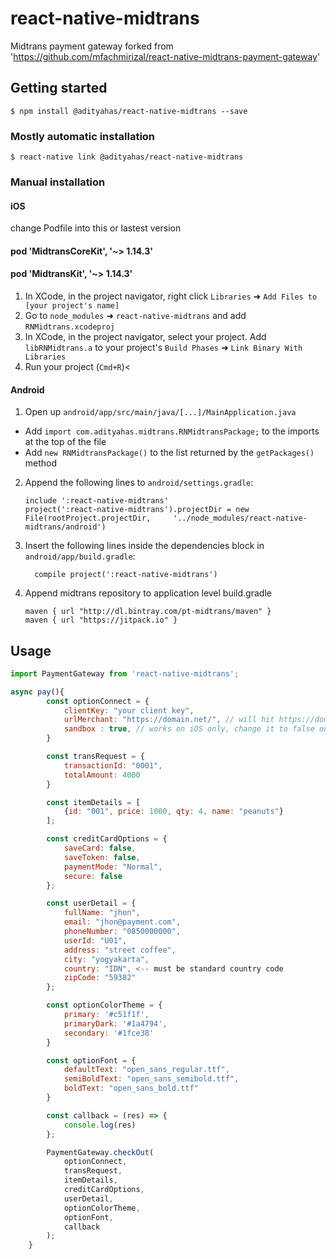 
# react-native-midtrans

Midtrans payment gateway forked from 'https://github.com/mfachmirizal/react-native-midtrans-payment-gateway'

## Getting started

`$ npm install @adityahas/react-native-midtrans --save`

### Mostly automatic installation

`$ react-native link @adityahas/react-native-midtrans`

### Manual installation


#### iOS

change Podfile into this or lastest version

#### pod 'MidtransCoreKit', '~> 1.14.3' 
#### pod 'MidtransKit', '~> 1.14.3'

1. In XCode, in the project navigator, right click `Libraries` ➜ `Add Files to [your project's name]`
2. Go to `node_modules` ➜ `react-native-midtrans` and add `RNMidtrans.xcodeproj`
3. In XCode, in the project navigator, select your project. Add `libRNMidtrans.a` to your project's `Build Phases` ➜ `Link Binary With Libraries`
4. Run your project (`Cmd+R`)<

#### Android

1. Open up `android/app/src/main/java/[...]/MainApplication.java`
  - Add `import com.adityahas.midtrans.RNMidtransPackage;` to the imports at the top of the file
  - Add `new RNMidtransPackage()` to the list returned by the `getPackages()` method
2. Append the following lines to `android/settings.gradle`:
  	```
  	include ':react-native-midtrans'
  	project(':react-native-midtrans').projectDir = new File(rootProject.projectDir, 	'../node_modules/react-native-midtrans/android')
  	```
3. Insert the following lines inside the dependencies block in `android/app/build.gradle`:
  	```
      compile project(':react-native-midtrans')
  	```

4. Append midtrans repository to application level build.gradle
    ```
    maven { url "http://dl.bintray.com/pt-midtrans/maven" }
    maven { url "https://jitpack.io" }
    ```

## Usage
```javascript
import PaymentGateway from 'react-native-midtrans';

async pay(){
        const optionConnect = {
            clientKey: "your client key",
            urlMerchant: "https://domain.net/", // will hit https://domain.net/charge
            sandbox : true, // works on iOS only, change it to false on production
        }

        const transRequest = {
            transactionId: "0001",
            totalAmount: 4000
        }

        const itemDetails = [
            {id: "001", price: 1000, qty: 4, name: "peanuts"}
        ];

        const creditCardOptions = {
            saveCard: false,
            saveToken: false,
            paymentMode: "Normal",
            secure: false
        };

        const userDetail = {
            fullName: "jhon",
            email: "jhon@payment.com",
            phoneNumber: "0850000000",
            userId: "U01",
            address: "street coffee",
            city: "yogyakarta",
            country: "IDN", <-- must be standard country code
            zipCode: "59382"
        };

        const optionColorTheme = {
            primary: '#c51f1f',
            primaryDark: '#1a4794',
            secondary: '#1fce38'
        }

        const optionFont = {
            defaultText: "open_sans_regular.ttf",
            semiBoldText: "open_sans_semibold.ttf",
            boldText: "open_sans_bold.ttf"
        }

        const callback = (res) => {
            console.log(res)
        };

        PaymentGateway.checkOut(
            optionConnect,
            transRequest,
            itemDetails,
            creditCardOptions,
            userDetail,
            optionColorTheme,
            optionFont,
            callback
        );
    }
```
